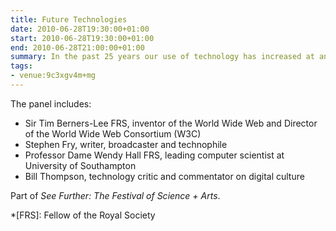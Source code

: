 ```yaml
---
title: Future Technologies
date: 2010-06-28T19:30:00+01:00
start: 2010-06-28T19:30:00+01:00
end: 2010-06-28T21:00:00+01:00
summary: In the past 25 years our use of technology has increased at an unprecedented rate, affecting our way of life and how we function in society. What’s next?
tags:
- venue:9c3xgv4m+mg
---
```

The panel includes:

* Sir Tim Berners-Lee FRS, inventor of the World Wide Web and Director of the World Wide Web Consortium (W3C)
* Stephen Fry, writer, broadcaster and technophile
* Professor Dame Wendy Hall FRS, leading computer scientist at University of Southampton
* Bill Thompson, technology critic and commentator on digital culture

Part of *See Further: The Festival of Science + Arts*.

*[FRS]: Fellow of the Royal Society
